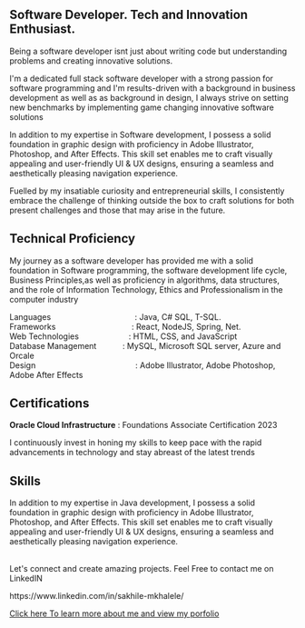 <h2>Software Developer. Tech and Innovation Enthusiast.</h2>

<p>
    Being a software developer isnt just about writing code but understanding problems and creating innovative solutions.
</p>
<p>
    I'm a dedicated full stack software developer with a strong passion for software programming and I'm results-driven with a background in business development as well as as background in design, I always strive on setting new benchmarks by implementing game changing innovative software solutions
</p>
<p>
    In addition to my expertise in Software development, I possess a solid foundation in graphic design with proficiency in Adobe Illustrator, Photoshop, and After Effects. This skill set enables me to craft visually appealing and user-friendly UI & UX designs, ensuring a seamless and aesthetically pleasing navigation experience.
</p>
<p>
    Fuelled by my insatiable curiosity and entrepreneurial skills, I consistently embrace the challenge of thinking outside the box to craft solutions for both present challenges and those that may arise in the future.
</p>
<p>
    <h2> Technical Proficiency </h2> 
    <p>
        My journey as a software developer has provided me with a solid foundation in Software programming, the software development life cycle, Business Principles,as well as proficiency in algorithms, data structures, and the role of Information Technology, Ethics and Professionalism in the computer industry
    </p>
    Languages              : Java, C# SQL, T-SQL.
    <br>
    Frameworks             : React, NodeJS, Spring, Net.
    <br>
    Web Technologies       : HTML, CSS, and JavaScript
    <br>
    Database Management    : MySQL,  Microsoft SQL server, Azure and Orcale
    <br>
    Design                 : Adobe Illustrator, Adobe Photoshop, Adobe After Effects
    
</p>

<h2>Certifications</h2>
<p><strong>Oracle Cloud Infrastructure</strong> : Foundations Associate Certification 2023
</p>

<p>I continuously invest in honing my skills to keep pace with the rapid advancements in technology and stay abreast of the latest trends</p>


<p>
    <h2>Skills</h2>
    <p>
        In addition to my expertise in Java development, I possess a solid foundation in graphic design with proficiency in Adobe Illustrator, Photoshop, and After Effects. This skill set enables me to craft
        visually appealing and user-friendly UI & UX designs, ensuring a seamless and aesthetically pleasing navigation experience.
</p>
</p>

<p><br>Let's connect and create amazing projects. Feel Free to contact me on  LinkedIN </p>
  https://www.linkedin.com/in/sakhile-mkhalele/
<p><a href="https://sakhilemkhalele.pages.dev/" target="blank_"> Click here To learn more about me and view my porfolio</a></p>

<!---
SakhileM17/SakhileM17 is a ✨ special ✨ repository because its `README.md` (this file) appears on your GitHub profile.
You can click the Preview link to take a look at your changes.
--->
